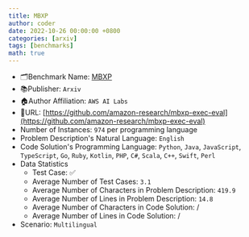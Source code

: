 ```yaml
---
title: MBXP
author: coder
date: 2022-10-26 00:00:00 +0800
categories: [arxiv]
tags: [benchmarks]
math: true
---
```


- 🗂️Benchmark Name: [MBXP](https://arxiv.org/pdf/2210.14868.pdf)
- 📚Publisher: `Arxiv`
- 🏠Author Affiliation: `AWS AI Labs`
- 🔗URL: [https://github.com/amazon-research/mbxp-exec-eval](https://github.com/amazon-research/mbxp-exec-eval)
- Number of Instances: `974` per programming language
- Problem Description's Natural Language: `English`
- Code Solution's Programming Language: `Python`, `Java`, `JavaScript`, `TypeScript`, `Go`, `Ruby`, `Kotlin`, `PHP`, `C#`, `Scala`, `C++`, `Swift`, `Perl`
- Data Statistics
  + Test Case: ✅
  + Average Number of Test Cases: `3.1`
  + Average Number of Characters in Problem Description: `419.9`
  + Average Number of Lines in Problem Description: `14.8`
  + Average Number of Characters in Code Solution: /
  + Average Number of Lines in Code Solution: /
- Scenario: `Multilingual`

